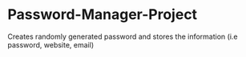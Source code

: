 # Password-Manager-Project
Creates randomly generated password and stores the information (i.e password, website, email)
